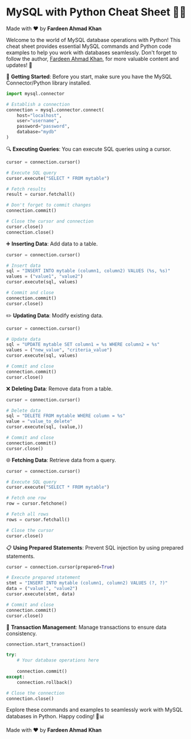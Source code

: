 # MySQL with Python Cheat Sheet 🐍📜

Made with :heart: by **Fardeen Ahmad Khan**

Welcome to the world of MySQL database operations with Python! This cheat sheet provides essential MySQL commands and Python code examples to help you work with databases seamlessly. Don't forget to follow the author, [Fardeen Ahmad Khan](https://github.com/I-Fardeen), for more valuable content and updates! 🙌

🚀 **Getting Started**:
Before you start, make sure you have the MySQL Connector/Python library installed.
```python
import mysql.connector

# Establish a connection
connection = mysql.connector.connect(
    host="localhost",
    user="username",
    password="password",
    database="mydb"
)
```

🔍 **Executing Queries**:
You can execute SQL queries using a cursor.
```python
cursor = connection.cursor()

# Execute SQL query
cursor.execute("SELECT * FROM mytable")

# Fetch results
result = cursor.fetchall()

# Don't forget to commit changes
connection.commit()

# Close the cursor and connection
cursor.close()
connection.close()
```

➕ **Inserting Data**:
Add data to a table.
```python
cursor = connection.cursor()

# Insert data
sql = "INSERT INTO mytable (column1, column2) VALUES (%s, %s)"
values = ("value1", "value2")
cursor.execute(sql, values)

# Commit and close
connection.commit()
cursor.close()
```

✏️ **Updating Data**:
Modify existing data.
```python
cursor = connection.cursor()

# Update data
sql = "UPDATE mytable SET column1 = %s WHERE column2 = %s"
values = ("new_value", "criteria_value")
cursor.execute(sql, values)

# Commit and close
connection.commit()
cursor.close()
```

❌ **Deleting Data**:
Remove data from a table.
```python
cursor = connection.cursor()

# Delete data
sql = "DELETE FROM mytable WHERE column = %s"
value = "value_to_delete"
cursor.execute(sql, (value,))

# Commit and close
connection.commit()
cursor.close()
```

🌐 **Fetching Data**:
Retrieve data from a query.
```python
cursor = connection.cursor()

# Execute SQL query
cursor.execute("SELECT * FROM mytable")

# Fetch one row
row = cursor.fetchone()

# Fetch all rows
rows = cursor.fetchall()

# Close the cursor
cursor.close()
```

📋 **Using Prepared Statements**:
Prevent SQL injection by using prepared statements.
```python
cursor = connection.cursor(prepared=True)

# Execute prepared statement
stmt = "INSERT INTO mytable (column1, column2) VALUES (?, ?)"
data = ("value1", "value2")
cursor.execute(stmt, data)

# Commit and close
connection.commit()
cursor.close()
```

🔐 **Transaction Management**:
Manage transactions to ensure data consistency.
```python
connection.start_transaction()

try:
    # Your database operations here
    
    connection.commit()
except:
    connection.rollback()

# Close the connection
connection.close()
```

Explore these commands and examples to seamlessly work with MySQL databases in Python. Happy coding! 🐍📊

Made with :heart: by **Fardeen Ahmad Khan**

